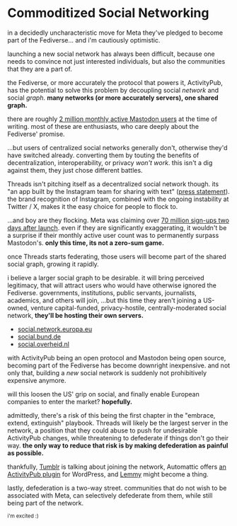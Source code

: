 # Commoditized Social Networking

in a decidedly uncharacteristic move for Meta they've pledged to become part of the Fediverse... and i'm cautiously optimistic.

launching a new social network has always been difficult, because one needs to convince not just interested individuals, but also the communities that they are a part of.

the Fediverse, or more accurately the protocol that powers it, ActivityPub, has the potential to solve this problem by decoupling social *network* and social *graph*.
**many networks (or more accurately servers), one shared graph.**

there are roughly [2 million monthly active Mastodon users](https://mastodon.social/@Gargron/110758117937490286) at the time of writing.
most of these are enthusiasts, who care deeply about the Fediverse' promise.

...but users of centralized social networks generally don't, otherwise they'd have switched already.
converting them by touting the benefits of decentralization, interoperability, or privacy *won't work*.
this isn't a dig against them, they just chose different battles.

Threads isn't pitching itself as a decentralized social network though. its "an app built by the Instagram team for sharing with text" ([press statement](https://about.fb.com/news/2023/07/introducing-threads-new-app-text-sharing/)).
the brand recognition of Instagram, combined with the ongoing instability at Twitter / X, makes it the easy choice for people to flock to.

...and boy are they flocking. Meta was claiming over [70 million sign-ups two days after launch](https://www.theguardian.com/technology/2023/jul/07/mark-zuckerberg-twitter-killer-threads-hits-sign-ups-two-days). even if they are significantly exaggerating, it wouldn't be a surprise if their monthly active user count was to permanently surpass Mastodon's.
**only this time, its not a zero-sum game.**

once Threads starts federating, those users will become part of the shared social graph, growing it rapidly.

i believe a larger social graph to be desirable.
it will bring perceived legitimacy, that will attract users who would have otherwise ignored the Fediverse.
governments, institutions, public servants, journalists, academics, and others will join, ...but this time they aren't joining a US-owned, venture capital-funded, privacy-hostile, centrally-moderated social network, **they'll be hosting their own servers.**

* [social.network.europa.eu](https://social.network.europa.eu/about)
* [social.bund.de](https://social.bund.de/about)
* [social.overheid.nl](https://social.overheid.nl/about)

with ActivityPub being an open protocol and Mastodon being open source, becoming part of the Fediverse has become downright inexpensive.
and not only that, building a *new* social network is suddenly not prohibitively expensive anymore.

will this loosen the US' grip on social, and finally enable European companies to enter the market?
**hopefully.**

admittedly, there's a risk of this being the first chapter in the "embrace, extend, extinguish" playbook.
Threads will likely be the largest server in the network, a position that they could abuse to push for undesirable ActivityPub changes, while threatening to defederate if things don't go their way.
**the only way to reduce that risk is by making defederation as painful as possible.**

thankfully, [Tumblr](https://techcrunch.com/2022/11/21/tumblr-to-add-support-for-activitypub-the-social-protocol-powering-mastodon-and-other-apps/) is talking about joining the network, Automattic offers [an ActivityPub plugin](https://wordpress.org/plugins/activitypub/) for WordPress, and [Lemmy](https://join-lemmy.org/) might become a thing.

lastly, defederation is a two-way street. communities that do not wish to be associated with Meta, can selectively defederate from them, while still being part of the network.

<small>i'm excited :)</small>
